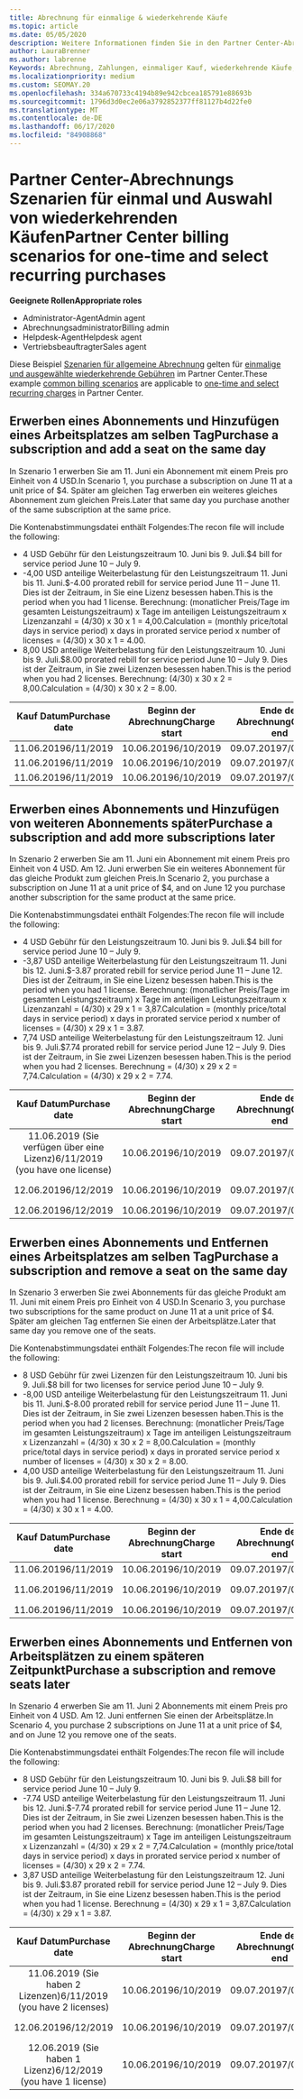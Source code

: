 ```yaml
---
title: Abrechnung für einmalige & wiederkehrende Käufe
ms.topic: article
ms.date: 05/05/2020
description: Weitere Informationen finden Sie in den Partner Center-Abrechnungs Beispielen für einmalige und wiederkehrende Käufe. Wenn Sie Abonnements erwerben, können Sie weitere Abonnements hinzufügen, Arbeitsplätze hinzufügen oder entfernen.
author: LauraBrenner
ms.author: labrenne
Keywords: Abrechnung, Zahlungen, einmaliger Kauf, wiederkehrende Käufe, Abonnements, Arbeitsplätze
ms.localizationpriority: medium
ms.custom: SEOMAY.20
ms.openlocfilehash: 334a670733c4194b89e942cbcea185791e88693b
ms.sourcegitcommit: 1796d3d0ec2e06a3792852377ff81127b4d22fe0
ms.translationtype: MT
ms.contentlocale: de-DE
ms.lasthandoff: 06/17/2020
ms.locfileid: "84908868"
---
```

# <a name="partner-center-billing-scenarios-for-one-time-and-select-recurring-purchases"></a><span data-ttu-id="529e3-104">Partner Center-Abrechnungs Szenarien für einmal und Auswahl von wiederkehrenden Käufen</span><span class="sxs-lookup"><span data-stu-id="529e3-104">Partner Center billing scenarios for one-time and select recurring purchases</span></span>

<span data-ttu-id="529e3-105">**Geeignete Rollen**</span><span class="sxs-lookup"><span data-stu-id="529e3-105">**Appropriate roles**</span></span>

- <span data-ttu-id="529e3-106">Administrator-Agent</span><span class="sxs-lookup"><span data-stu-id="529e3-106">Admin agent</span></span>
- <span data-ttu-id="529e3-107">Abrechnungsadministrator</span><span class="sxs-lookup"><span data-stu-id="529e3-107">Billing admin</span></span>
- <span data-ttu-id="529e3-108">Helpdesk-Agent</span><span class="sxs-lookup"><span data-stu-id="529e3-108">Helpdesk agent</span></span>
- <span data-ttu-id="529e3-109">Vertriebsbeauftragter</span><span class="sxs-lookup"><span data-stu-id="529e3-109">Sales agent</span></span>

<span data-ttu-id="529e3-110">Diese Beispiel [Szenarien für allgemeine Abrechnung](common-billing-scenarios.md) gelten für [einmalige und ausgewählte wiederkehrende Gebühren](one-time-and-recurring-billing.md) im Partner Center.</span><span class="sxs-lookup"><span data-stu-id="529e3-110">These example [common billing scenarios](common-billing-scenarios.md) are applicable to [one-time and select recurring charges](one-time-and-recurring-billing.md) in Partner Center.</span></span>

## <a name="purchase-a-subscription-and-add-a-seat-on-the-same-day"></a><span data-ttu-id="529e3-111">Erwerben eines Abonnements und Hinzufügen eines Arbeitsplatzes am selben Tag</span><span class="sxs-lookup"><span data-stu-id="529e3-111">Purchase a subscription and add a seat on the same day</span></span>

<span data-ttu-id="529e3-112">In Szenario 1 erwerben Sie am 11. Juni ein Abonnement mit einem Preis pro Einheit von 4 USD.</span><span class="sxs-lookup"><span data-stu-id="529e3-112">In Scenario 1, you purchase a subscription on June 11 at a unit price of $4.</span></span> <span data-ttu-id="529e3-113">Später am gleichen Tag erwerben ein weiteres gleiches Abonnement zum gleichen Preis.</span><span class="sxs-lookup"><span data-stu-id="529e3-113">Later that same day you purchase another of the same subscription at the same price.</span></span>

<span data-ttu-id="529e3-114">Die Kontenabstimmungsdatei enthält Folgendes:</span><span class="sxs-lookup"><span data-stu-id="529e3-114">The recon file will include the following:</span></span>

- <span data-ttu-id="529e3-115">4 USD Gebühr für den Leistungszeitraum 10. Juni bis 9. Juli.</span><span class="sxs-lookup"><span data-stu-id="529e3-115">$4 bill for service period June 10 – July 9.</span></span>
- <span data-ttu-id="529e3-116">-4,00 USD anteilige Weiterbelastung für den Leistungszeitraum 11. Juni bis 11. Juni.</span><span class="sxs-lookup"><span data-stu-id="529e3-116">$-4.00 prorated rebill for service period June 11 – June 11.</span></span> <span data-ttu-id="529e3-117">Dies ist der Zeitraum, in Sie eine Lizenz besessen haben.</span><span class="sxs-lookup"><span data-stu-id="529e3-117">This is the period when you had 1 license.</span></span> <span data-ttu-id="529e3-118">Berechnung: (monatlicher Preis/Tage im gesamten Leistungszeitraum) x Tage im anteiligen Leistungszeitraum x Lizenzanzahl = (4/30) x 30 x 1 = 4,00.</span><span class="sxs-lookup"><span data-stu-id="529e3-118">Calculation = (monthly price/total days in service period) x days in prorated service period x number of licenses = (4/30) x 30 x 1 = 4.00.</span></span>
- <span data-ttu-id="529e3-119">8,00 USD anteilige Weiterbelastung für den Leistungszeitraum 10. Juni bis 9. Juli.</span><span class="sxs-lookup"><span data-stu-id="529e3-119">$8.00 prorated rebill for service period June 10 – July 9.</span></span> <span data-ttu-id="529e3-120">Dies ist der Zeitraum, in Sie zwei Lizenzen besessen haben.</span><span class="sxs-lookup"><span data-stu-id="529e3-120">This is the period when you had 2 licenses.</span></span> <span data-ttu-id="529e3-121">Berechnung: (4/30) x 30 x 2 = 8,00.</span><span class="sxs-lookup"><span data-stu-id="529e3-121">Calculation = (4/30) x 30 x 2 = 8.00.</span></span>

|<span data-ttu-id="529e3-122">**Kauf Datum**</span><span class="sxs-lookup"><span data-stu-id="529e3-122">**Purchase date**</span></span>   |<span data-ttu-id="529e3-123">**Beginn der Abrechnung**</span><span class="sxs-lookup"><span data-stu-id="529e3-123">**Charge start**</span></span> |<span data-ttu-id="529e3-124">**Ende der Abrechnung**</span><span class="sxs-lookup"><span data-stu-id="529e3-124">**Charge end**</span></span>  |<span data-ttu-id="529e3-125">**Einzelpreis**</span><span class="sxs-lookup"><span data-stu-id="529e3-125">**Unit price**</span></span>  |<span data-ttu-id="529e3-126">**Menge**</span><span class="sxs-lookup"><span data-stu-id="529e3-126">**Quantity**</span></span>  |<span data-ttu-id="529e3-127">**Amount**</span><span class="sxs-lookup"><span data-stu-id="529e3-127">**Amount**</span></span> |<span data-ttu-id="529e3-128">**Gebührentyp**</span><span class="sxs-lookup"><span data-stu-id="529e3-128">**Charge type**</span></span> |
|:------:|:------:|:------:|:------:|:------:|:------:|:-----:|
|<span data-ttu-id="529e3-129">11.06.2019</span><span class="sxs-lookup"><span data-stu-id="529e3-129">6/11/2019</span></span>      |<span data-ttu-id="529e3-130">10.06.2019</span><span class="sxs-lookup"><span data-stu-id="529e3-130">6/10/2019</span></span>   |<span data-ttu-id="529e3-131">09.07.2019</span><span class="sxs-lookup"><span data-stu-id="529e3-131">7/09/2019</span></span>         |<span data-ttu-id="529e3-132">4 US-Dollar</span><span class="sxs-lookup"><span data-stu-id="529e3-132">$4</span></span>                |<span data-ttu-id="529e3-133">1</span><span class="sxs-lookup"><span data-stu-id="529e3-133">1</span></span>                 |<span data-ttu-id="529e3-134">4 US-Dollar</span><span class="sxs-lookup"><span data-stu-id="529e3-134">$4</span></span>            |<span data-ttu-id="529e3-135">Neu</span><span class="sxs-lookup"><span data-stu-id="529e3-135">New</span></span>         |
|<span data-ttu-id="529e3-136">11.06.2019</span><span class="sxs-lookup"><span data-stu-id="529e3-136">6/11/2019</span></span>     | <span data-ttu-id="529e3-137">10.06.2019</span><span class="sxs-lookup"><span data-stu-id="529e3-137">6/10/2019</span></span>    |<span data-ttu-id="529e3-138">09.07.2019</span><span class="sxs-lookup"><span data-stu-id="529e3-138">7/09/2019</span></span>        |<span data-ttu-id="529e3-139">4 US-Dollar</span><span class="sxs-lookup"><span data-stu-id="529e3-139">$4</span></span>        |<span data-ttu-id="529e3-140">1</span><span class="sxs-lookup"><span data-stu-id="529e3-140">1</span></span>        | <span data-ttu-id="529e3-141">-4 USD</span><span class="sxs-lookup"><span data-stu-id="529e3-141">-$4</span></span>       |<span data-ttu-id="529e3-142">addQuantity</span><span class="sxs-lookup"><span data-stu-id="529e3-142">addQuantity</span></span>           |
|<span data-ttu-id="529e3-143">11.06.2019</span><span class="sxs-lookup"><span data-stu-id="529e3-143">6/11/2019</span></span>     | <span data-ttu-id="529e3-144">10.06.2019</span><span class="sxs-lookup"><span data-stu-id="529e3-144">6/10/2019</span></span>    |<span data-ttu-id="529e3-145">09.07.2019</span><span class="sxs-lookup"><span data-stu-id="529e3-145">7/09/2019</span></span>        |<span data-ttu-id="529e3-146">4 US-Dollar</span><span class="sxs-lookup"><span data-stu-id="529e3-146">$4</span></span>        | <span data-ttu-id="529e3-147">2</span><span class="sxs-lookup"><span data-stu-id="529e3-147">2</span></span>      |<span data-ttu-id="529e3-148">-8 USD</span><span class="sxs-lookup"><span data-stu-id="529e3-148">$8</span></span>         |<span data-ttu-id="529e3-149">addQuantity</span><span class="sxs-lookup"><span data-stu-id="529e3-149">addQuantity</span></span>           |

## <a name="purchase-a-subscription-and-add-more-subscriptions-later"></a><span data-ttu-id="529e3-150">Erwerben eines Abonnements und Hinzufügen von weiteren Abonnements später</span><span class="sxs-lookup"><span data-stu-id="529e3-150">Purchase a subscription and add more subscriptions later</span></span>

<span data-ttu-id="529e3-151">In Szenario 2 erwerben Sie am 11. Juni ein Abonnement mit einem Preis pro Einheit von 4 USD. Am 12. Juni erwerben Sie ein weiteres Abonnement für das gleiche Produkt zum gleichen Preis.</span><span class="sxs-lookup"><span data-stu-id="529e3-151">In Scenario 2, you purchase a subscription on June 11 at a unit price of $4, and on June 12 you purchase another subscription for the same product at the same price.</span></span>

<span data-ttu-id="529e3-152">Die Kontenabstimmungsdatei enthält Folgendes:</span><span class="sxs-lookup"><span data-stu-id="529e3-152">The recon file will include the following:</span></span>

- <span data-ttu-id="529e3-153">4 USD Gebühr für den Leistungszeitraum 10. Juni bis 9. Juli.</span><span class="sxs-lookup"><span data-stu-id="529e3-153">$4 bill for service period June 10 – July 9.</span></span>
- <span data-ttu-id="529e3-154">-3,87 USD anteilige Weiterbelastung für den Leistungszeitraum 11. Juni bis 12. Juni.</span><span class="sxs-lookup"><span data-stu-id="529e3-154">$-3.87 prorated rebill for service period June 11 – June 12.</span></span> <span data-ttu-id="529e3-155">Dies ist der Zeitraum, in Sie eine Lizenz besessen haben.</span><span class="sxs-lookup"><span data-stu-id="529e3-155">This is the period when you had 1 license.</span></span> <span data-ttu-id="529e3-156">Berechnung: (monatlicher Preis/Tage im gesamten Leistungszeitraum) x Tage im anteiligen Leistungszeitraum x Lizenzanzahl = (4/30) x 29 x 1 = 3,87.</span><span class="sxs-lookup"><span data-stu-id="529e3-156">Calculation = (monthly price/total days in service period) x days in prorated service period x number of licenses = (4/30) x 29 x 1 = 3.87.</span></span>
- <span data-ttu-id="529e3-157">7,74 USD anteilige Weiterbelastung für den Leistungszeitraum 12. Juni bis 9. Juli.</span><span class="sxs-lookup"><span data-stu-id="529e3-157">$7.74 prorated rebill for service period June 12 – July 9.</span></span> <span data-ttu-id="529e3-158">Dies ist der Zeitraum, in Sie zwei Lizenzen besessen haben.</span><span class="sxs-lookup"><span data-stu-id="529e3-158">This is the period when you had 2 licenses.</span></span> <span data-ttu-id="529e3-159">Berechnung = (4/30) x 29 x 2 = 7,74.</span><span class="sxs-lookup"><span data-stu-id="529e3-159">Calculation = (4/30) x 29 x 2 = 7.74.</span></span>

|<span data-ttu-id="529e3-160">**Kauf Datum**</span><span class="sxs-lookup"><span data-stu-id="529e3-160">**Purchase date**</span></span>   |<span data-ttu-id="529e3-161">**Beginn der Abrechnung**</span><span class="sxs-lookup"><span data-stu-id="529e3-161">**Charge start**</span></span> |<span data-ttu-id="529e3-162">**Ende der Abrechnung**</span><span class="sxs-lookup"><span data-stu-id="529e3-162">**Charge end**</span></span>  |<span data-ttu-id="529e3-163">**Einzelpreis**</span><span class="sxs-lookup"><span data-stu-id="529e3-163">**Unit price**</span></span>  |<span data-ttu-id="529e3-164">**Menge**</span><span class="sxs-lookup"><span data-stu-id="529e3-164">**Quantity**</span></span>  |<span data-ttu-id="529e3-165">**Amount**</span><span class="sxs-lookup"><span data-stu-id="529e3-165">**Amount**</span></span> |<span data-ttu-id="529e3-166">**Gebührentyp**</span><span class="sxs-lookup"><span data-stu-id="529e3-166">**Charge type**</span></span> |
|:------:|:------:|:------:|:------:|:------:|:------:|:-----:|
|<span data-ttu-id="529e3-167">11.06.2019 (Sie verfügen über eine Lizenz)</span><span class="sxs-lookup"><span data-stu-id="529e3-167">6/11/2019 (you have one license)</span></span>     |<span data-ttu-id="529e3-168">10.06.2019</span><span class="sxs-lookup"><span data-stu-id="529e3-168">6/10/2019</span></span>   |<span data-ttu-id="529e3-169">09.07.2019</span><span class="sxs-lookup"><span data-stu-id="529e3-169">7/09/2019</span></span>         |<span data-ttu-id="529e3-170">4 US-Dollar</span><span class="sxs-lookup"><span data-stu-id="529e3-170">$4</span></span>         |<span data-ttu-id="529e3-171">1</span><span class="sxs-lookup"><span data-stu-id="529e3-171">1</span></span>        |<span data-ttu-id="529e3-172">4 US-Dollar</span><span class="sxs-lookup"><span data-stu-id="529e3-172">$4</span></span>            |<span data-ttu-id="529e3-173">Neu</span><span class="sxs-lookup"><span data-stu-id="529e3-173">New</span></span>         |
|<span data-ttu-id="529e3-174">12.06.2019</span><span class="sxs-lookup"><span data-stu-id="529e3-174">6/12/2019</span></span>     | <span data-ttu-id="529e3-175">10.06.2019</span><span class="sxs-lookup"><span data-stu-id="529e3-175">6/10/2019</span></span>    |<span data-ttu-id="529e3-176">09.07.2019</span><span class="sxs-lookup"><span data-stu-id="529e3-176">7/09/2019</span></span>        |<span data-ttu-id="529e3-177">4 US-Dollar</span><span class="sxs-lookup"><span data-stu-id="529e3-177">$4</span></span>        |<span data-ttu-id="529e3-178">1</span><span class="sxs-lookup"><span data-stu-id="529e3-178">1</span></span>        | <span data-ttu-id="529e3-179">-3,87 USD</span><span class="sxs-lookup"><span data-stu-id="529e3-179">-$3.87</span></span>       |<span data-ttu-id="529e3-180">addQuantity</span><span class="sxs-lookup"><span data-stu-id="529e3-180">addQuantity</span></span>           |
|<span data-ttu-id="529e3-181">12.06.2019</span><span class="sxs-lookup"><span data-stu-id="529e3-181">6/12/2019</span></span>     | <span data-ttu-id="529e3-182">10.06.2019</span><span class="sxs-lookup"><span data-stu-id="529e3-182">6/10/2019</span></span>    |<span data-ttu-id="529e3-183">09.07.2019</span><span class="sxs-lookup"><span data-stu-id="529e3-183">7/09/2019</span></span>        |<span data-ttu-id="529e3-184">4 US-Dollar</span><span class="sxs-lookup"><span data-stu-id="529e3-184">$4</span></span>        | <span data-ttu-id="529e3-185">2</span><span class="sxs-lookup"><span data-stu-id="529e3-185">2</span></span>      |<span data-ttu-id="529e3-186">7,74 USD</span><span class="sxs-lookup"><span data-stu-id="529e3-186">$7.74</span></span>       |<span data-ttu-id="529e3-187">addQuantity</span><span class="sxs-lookup"><span data-stu-id="529e3-187">addQuantity</span></span>           |

## <a name="purchase-a-subscription-and-remove-a-seat-on-the-same-day"></a><span data-ttu-id="529e3-188">Erwerben eines Abonnements und Entfernen eines Arbeitsplatzes am selben Tag</span><span class="sxs-lookup"><span data-stu-id="529e3-188">Purchase a subscription and remove a seat on the same day</span></span>

<span data-ttu-id="529e3-189">In Szenario 3 erwerben Sie zwei Abonnements für das gleiche Produkt am 11. Juni mit einem Preis pro Einheit von 4 USD.</span><span class="sxs-lookup"><span data-stu-id="529e3-189">In Scenario 3, you purchase two subscriptions for the same product on June 11 at a unit price of $4.</span></span> <span data-ttu-id="529e3-190">Später am gleichen Tag entfernen Sie einen der Arbeitsplätze.</span><span class="sxs-lookup"><span data-stu-id="529e3-190">Later that same day you remove one of the seats.</span></span>  

<span data-ttu-id="529e3-191">Die Kontenabstimmungsdatei enthält Folgendes:</span><span class="sxs-lookup"><span data-stu-id="529e3-191">The recon file will include the following:</span></span>

- <span data-ttu-id="529e3-192">8 USD Gebühr für zwei Lizenzen für den Leistungszeitraum 10. Juni bis 9. Juli.</span><span class="sxs-lookup"><span data-stu-id="529e3-192">$8 bill for two licenses for service period June 10 – July 9.</span></span>
- <span data-ttu-id="529e3-193">-8,00 USD anteilige Weiterbelastung für den Leistungszeitraum 11. Juni bis 11. Juni.</span><span class="sxs-lookup"><span data-stu-id="529e3-193">$-8.00 prorated rebill for service period June 11 – June 11.</span></span> <span data-ttu-id="529e3-194">Dies ist der Zeitraum, in Sie zwei Lizenzen besessen haben.</span><span class="sxs-lookup"><span data-stu-id="529e3-194">This is the period when you had 2 licenses.</span></span> <span data-ttu-id="529e3-195">Berechnung: (monatlicher Preis/Tage im gesamten Leistungszeitraum) x Tage im anteiligen Leistungszeitraum x Lizenzanzahl = (4/30) x 30 x 2 = 8,00.</span><span class="sxs-lookup"><span data-stu-id="529e3-195">Calculation = (monthly price/total days in service period) x days in prorated service period x number of licenses = (4/30) x 30 x 2 = 8.00.</span></span>
- <span data-ttu-id="529e3-196">4,00 USD anteilige Weiterbelastung für den Leistungszeitraum 11. Juni bis 9. Juli.</span><span class="sxs-lookup"><span data-stu-id="529e3-196">$4.00 prorated rebill for service period June 11 – July 9.</span></span> <span data-ttu-id="529e3-197">Dies ist der Zeitraum, in Sie eine Lizenz besessen haben.</span><span class="sxs-lookup"><span data-stu-id="529e3-197">This is the period when you had 1 license.</span></span> <span data-ttu-id="529e3-198">Berechnung = (4/30) x 30 x 1 = 4,00.</span><span class="sxs-lookup"><span data-stu-id="529e3-198">Calculation = (4/30) x 30 x 1 = 4.00.</span></span>

|<span data-ttu-id="529e3-199">**Kauf Datum**</span><span class="sxs-lookup"><span data-stu-id="529e3-199">**Purchase date**</span></span>   |<span data-ttu-id="529e3-200">**Beginn der Abrechnung**</span><span class="sxs-lookup"><span data-stu-id="529e3-200">**Charge start**</span></span> |<span data-ttu-id="529e3-201">**Ende der Abrechnung**</span><span class="sxs-lookup"><span data-stu-id="529e3-201">**Charge end**</span></span>  |<span data-ttu-id="529e3-202">**Einzelpreis**</span><span class="sxs-lookup"><span data-stu-id="529e3-202">**Unit price**</span></span>  |<span data-ttu-id="529e3-203">**Menge**</span><span class="sxs-lookup"><span data-stu-id="529e3-203">**Quantity**</span></span>  |<span data-ttu-id="529e3-204">**Amount**</span><span class="sxs-lookup"><span data-stu-id="529e3-204">**Amount**</span></span> |<span data-ttu-id="529e3-205">**Gebührentyp**</span><span class="sxs-lookup"><span data-stu-id="529e3-205">**Charge type**</span></span> |
|:------:|:------:|:------:|:------:|:------:|:------:|:-----:|
|<span data-ttu-id="529e3-206">11.06.2019</span><span class="sxs-lookup"><span data-stu-id="529e3-206">6/11/2019</span></span>      |<span data-ttu-id="529e3-207">10.06.2019</span><span class="sxs-lookup"><span data-stu-id="529e3-207">6/10/2019</span></span>   |<span data-ttu-id="529e3-208">09.07.2019</span><span class="sxs-lookup"><span data-stu-id="529e3-208">7/09/2019</span></span>         |<span data-ttu-id="529e3-209">4 US-Dollar</span><span class="sxs-lookup"><span data-stu-id="529e3-209">$4</span></span>                |<span data-ttu-id="529e3-210">2</span><span class="sxs-lookup"><span data-stu-id="529e3-210">2</span></span>                 |<span data-ttu-id="529e3-211">-8 USD</span><span class="sxs-lookup"><span data-stu-id="529e3-211">$8</span></span>            |<span data-ttu-id="529e3-212">Neu</span><span class="sxs-lookup"><span data-stu-id="529e3-212">New</span></span>         |
|<span data-ttu-id="529e3-213">11.06.2019</span><span class="sxs-lookup"><span data-stu-id="529e3-213">6/11/2019</span></span>     | <span data-ttu-id="529e3-214">10.06.2019</span><span class="sxs-lookup"><span data-stu-id="529e3-214">6/10/2019</span></span>    |<span data-ttu-id="529e3-215">09.07.2019</span><span class="sxs-lookup"><span data-stu-id="529e3-215">7/09/2019</span></span>        |<span data-ttu-id="529e3-216">4 US-Dollar</span><span class="sxs-lookup"><span data-stu-id="529e3-216">$4</span></span>        |<span data-ttu-id="529e3-217">2</span><span class="sxs-lookup"><span data-stu-id="529e3-217">2</span></span>        | <span data-ttu-id="529e3-218">\- 8 US-Dollar</span><span class="sxs-lookup"><span data-stu-id="529e3-218">-$8</span></span>       |<span data-ttu-id="529e3-219">removeQuantity</span><span class="sxs-lookup"><span data-stu-id="529e3-219">removeQuantity</span></span>           |
|<span data-ttu-id="529e3-220">11.06.2019</span><span class="sxs-lookup"><span data-stu-id="529e3-220">6/11/2019</span></span>     | <span data-ttu-id="529e3-221">10.06.2019</span><span class="sxs-lookup"><span data-stu-id="529e3-221">6/10/2019</span></span>    |<span data-ttu-id="529e3-222">09.07.2019</span><span class="sxs-lookup"><span data-stu-id="529e3-222">7/09/2019</span></span>        |<span data-ttu-id="529e3-223">4 US-Dollar</span><span class="sxs-lookup"><span data-stu-id="529e3-223">$4</span></span>        | <span data-ttu-id="529e3-224">1</span><span class="sxs-lookup"><span data-stu-id="529e3-224">1</span></span>      |<span data-ttu-id="529e3-225">4 US-Dollar</span><span class="sxs-lookup"><span data-stu-id="529e3-225">$4</span></span>         |<span data-ttu-id="529e3-226">removeQuantity</span><span class="sxs-lookup"><span data-stu-id="529e3-226">removeQuantity</span></span>           |

## <a name="purchase-a-subscription-and-remove-seats-later"></a><span data-ttu-id="529e3-227">Erwerben eines Abonnements und Entfernen von Arbeitsplätzen zu einem späteren Zeitpunkt</span><span class="sxs-lookup"><span data-stu-id="529e3-227">Purchase a subscription and remove seats later</span></span>

<span data-ttu-id="529e3-228">In Szenario 4 erwerben Sie am 11. Juni 2 Abonnements mit einem Preis pro Einheit von 4 USD. Am 12. Juni entfernen Sie einen der Arbeitsplätze.</span><span class="sxs-lookup"><span data-stu-id="529e3-228">In Scenario 4, you purchase 2 subscriptions on June 11 at a unit price of $4, and on June 12 you remove one of the seats.</span></span>

<span data-ttu-id="529e3-229">Die Kontenabstimmungsdatei enthält Folgendes:</span><span class="sxs-lookup"><span data-stu-id="529e3-229">The recon file will include the following:</span></span>

- <span data-ttu-id="529e3-230">8 USD Gebühr für den Leistungszeitraum 10. Juni bis 9. Juli.</span><span class="sxs-lookup"><span data-stu-id="529e3-230">$8 bill for service period June 10 – July 9.</span></span>
- <span data-ttu-id="529e3-231">-7.74 USD anteilige Weiterbelastung für den Leistungszeitraum 11. Juni bis 12. Juni.</span><span class="sxs-lookup"><span data-stu-id="529e3-231">$-7.74 prorated rebill for service period June 11 – June 12.</span></span> <span data-ttu-id="529e3-232">Dies ist der Zeitraum, in Sie zwei Lizenzen besessen haben.</span><span class="sxs-lookup"><span data-stu-id="529e3-232">This is the period when you had 2 licenses.</span></span> <span data-ttu-id="529e3-233">Berechnung: (monatlicher Preis/Tage im gesamten Leistungszeitraum) x Tage im anteiligen Leistungszeitraum x Lizenzanzahl = (4/30) x 29 x 2 = 7,74.</span><span class="sxs-lookup"><span data-stu-id="529e3-233">Calculation = (monthly price/total days in service period) x days in prorated service period x number of licenses = (4/30) x 29 x 2 = 7.74.</span></span>
- <span data-ttu-id="529e3-234">3,87 USD anteilige Weiterbelastung für den Leistungszeitraum 12. Juni bis 9. Juli.</span><span class="sxs-lookup"><span data-stu-id="529e3-234">$3.87 prorated rebill for service period June 12 – July 9.</span></span> <span data-ttu-id="529e3-235">Dies ist der Zeitraum, in Sie eine Lizenz besessen haben.</span><span class="sxs-lookup"><span data-stu-id="529e3-235">This is the period when you had 1 license.</span></span> <span data-ttu-id="529e3-236">Berechnung = (4/30) x 29 x 1 = 3,87.</span><span class="sxs-lookup"><span data-stu-id="529e3-236">Calculation = (4/30) x 29 x 1 = 3.87.</span></span>

|<span data-ttu-id="529e3-237">**Kauf Datum**</span><span class="sxs-lookup"><span data-stu-id="529e3-237">**Purchase date**</span></span>   |<span data-ttu-id="529e3-238">**Beginn der Abrechnung**</span><span class="sxs-lookup"><span data-stu-id="529e3-238">**Charge start**</span></span> |<span data-ttu-id="529e3-239">**Ende der Abrechnung**</span><span class="sxs-lookup"><span data-stu-id="529e3-239">**Charge end**</span></span>  |<span data-ttu-id="529e3-240">**Einzelpreis**</span><span class="sxs-lookup"><span data-stu-id="529e3-240">**Unit price**</span></span>  |<span data-ttu-id="529e3-241">**Menge**</span><span class="sxs-lookup"><span data-stu-id="529e3-241">**Quantity**</span></span>  |<span data-ttu-id="529e3-242">**Amount**</span><span class="sxs-lookup"><span data-stu-id="529e3-242">**Amount**</span></span> |<span data-ttu-id="529e3-243">**Gebührentyp**</span><span class="sxs-lookup"><span data-stu-id="529e3-243">**Charge type**</span></span> |
|:------:|:------:|:------:|:------:|:------:|:------:|:-----:|
|<span data-ttu-id="529e3-244">11.06.2019 (Sie haben 2 Lizenzen)</span><span class="sxs-lookup"><span data-stu-id="529e3-244">6/11/2019 (you have 2 licenses)</span></span>     |<span data-ttu-id="529e3-245">10.06.2019</span><span class="sxs-lookup"><span data-stu-id="529e3-245">6/10/2019</span></span>   |<span data-ttu-id="529e3-246">09.07.2019</span><span class="sxs-lookup"><span data-stu-id="529e3-246">7/09/2019</span></span>         |<span data-ttu-id="529e3-247">4 US-Dollar</span><span class="sxs-lookup"><span data-stu-id="529e3-247">$4</span></span>         |<span data-ttu-id="529e3-248">2</span><span class="sxs-lookup"><span data-stu-id="529e3-248">2</span></span>        |<span data-ttu-id="529e3-249">-8 USD</span><span class="sxs-lookup"><span data-stu-id="529e3-249">$8</span></span>       |<span data-ttu-id="529e3-250">Neu</span><span class="sxs-lookup"><span data-stu-id="529e3-250">New</span></span>       |
|<span data-ttu-id="529e3-251">12.06.2019</span><span class="sxs-lookup"><span data-stu-id="529e3-251">6/12/2019</span></span>     | <span data-ttu-id="529e3-252">10.06.2019</span><span class="sxs-lookup"><span data-stu-id="529e3-252">6/10/2019</span></span>    |<span data-ttu-id="529e3-253">09.07.2019</span><span class="sxs-lookup"><span data-stu-id="529e3-253">7/09/2019</span></span>        |<span data-ttu-id="529e3-254">4 US-Dollar</span><span class="sxs-lookup"><span data-stu-id="529e3-254">$4</span></span>        |<span data-ttu-id="529e3-255">2</span><span class="sxs-lookup"><span data-stu-id="529e3-255">2</span></span>        | <span data-ttu-id="529e3-256">-7,74 USD</span><span class="sxs-lookup"><span data-stu-id="529e3-256">-$7.74</span></span>       |<span data-ttu-id="529e3-257">removeQuantity</span><span class="sxs-lookup"><span data-stu-id="529e3-257">removeQuantity</span></span>           |
|<span data-ttu-id="529e3-258">12.06.2019 (Sie haben 1 Lizenz)</span><span class="sxs-lookup"><span data-stu-id="529e3-258">6/12/2019 (you have 1 license)</span></span>    | <span data-ttu-id="529e3-259">10.06.2019</span><span class="sxs-lookup"><span data-stu-id="529e3-259">6/10/2019</span></span>    |<span data-ttu-id="529e3-260">09.07.2019</span><span class="sxs-lookup"><span data-stu-id="529e3-260">7/09/2019</span></span>   |<span data-ttu-id="529e3-261">4 US-Dollar</span><span class="sxs-lookup"><span data-stu-id="529e3-261">$4</span></span>    |<span data-ttu-id="529e3-262">1</span><span class="sxs-lookup"><span data-stu-id="529e3-262">1</span></span>      |<span data-ttu-id="529e3-263">3,87 USD</span><span class="sxs-lookup"><span data-stu-id="529e3-263">$3.87</span></span>    |<span data-ttu-id="529e3-264">removeQuantity</span><span class="sxs-lookup"><span data-stu-id="529e3-264">removeQuantity</span></span> |
